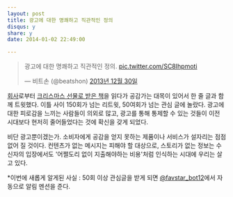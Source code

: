 ```yaml
---
layout: post
title: 광고에 대한 명쾌하고 직관적인 정의
disqus: y
share: y
date: 2014-01-02 22:49:00

---
```




<blockquote class="twitter-tweet" lang="ko"><p>광고에 대한 명쾌하고 직관적인 정의. <a href="http://t.co/SC8Ihpmoti">pic.twitter.com/SC8Ihpmoti</a></p>&mdash; 비트손 (@beatshon) <a href="https://twitter.com/beatshon/statuses/417804741356584960">2013년 12월 30일</a></blockquote>
<script async src="//platform.twitter.com/widgets.js" charset="utf-8"></script>

[회사](http://dmajor.kr)로부터 [크리스마스 선물로 받은 책](https://www.facebook.com/photo.php?fbid=10202893288518269&set=a.1389887112246.2055585.1384156682&type=1)을 읽다가 공감가는 대목이 있어서 한 줄 글과 함께 트윗했다. 이틀 사이 150회가 넘는 리트윗, 50여회가 넘는 관심 글에 놀랐다. 광고에 대한 피로감을 느끼는 사람들이 의외로 많고, 광고를 통해 통제할 수 있는 것들이 이전 시대보다 현저히 줄어들었다는 것에 확신을 갖게 되었다. 

비단 광고뿐이겠는가. 소비자에게 공감을 얻지 못하는 제품이나 서비스가 설자리는 점점 없어 질 것이다. 컨텐츠가 없는 메시지는 피해야 할 대상으로, 스토리가 없는 정보는 수신자의 입장에서도 '어쩔도리 없이 지출해야하는 비용'처럼 인식하는 시대에 우리는 살고 있다. 


*이번에 새롭게 알게된 사실 : 50회 이상 관심글을 받게 되면 [@favstar_bot12](https://twitter.com/favstar_bot12)에서 자동으로 알림 멘션을 준다. 
